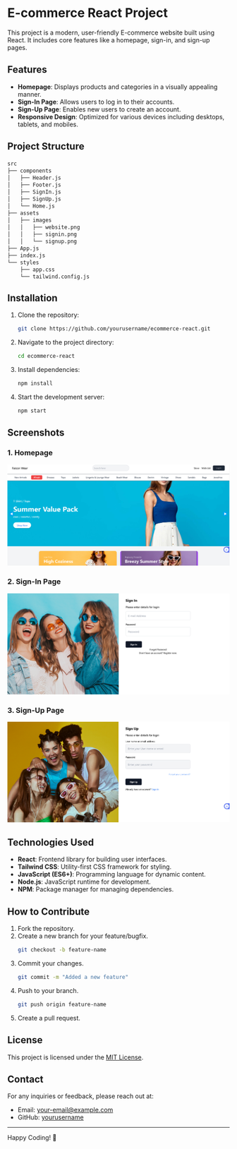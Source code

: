 # E-commerce React Project

This project is a modern, user-friendly E-commerce website built using React. It includes core features like a homepage, sign-in, and sign-up pages.

## Features

- **Homepage**: Displays products and categories in a visually appealing manner.
- **Sign-In Page**: Allows users to log in to their accounts.
- **Sign-Up Page**: Enables new users to create an account.
- **Responsive Design**: Optimized for various devices including desktops, tablets, and mobiles.

## Project Structure

```plaintext
src
├── components
│   ├── Header.js
│   ├── Footer.js
│   ├── SignIn.js
│   ├── SignUp.js
│   └── Home.js
├── assets
│   ├── images
│   │   ├── website.png
│   │   ├── signin.png
│   │   └── signup.png
├── App.js
├── index.js
└── styles
    ├── app.css
    └── tailwind.config.js
```

## Installation

1. Clone the repository:
   ```bash
   git clone https://github.com/yourusername/ecommerce-react.git
   ```

2. Navigate to the project directory:
   ```bash
   cd ecommerce-react
   ```

3. Install dependencies:
   ```bash
   npm install
   ```

4. Start the development server:
   ```bash
   npm start
   ```

## Screenshots

### 1. Homepage

![Homepage](src/assets/Home.png)

### 2. Sign-In Page

![Sign-In Page](src/assets/sign-In.png)

### 3. Sign-Up Page

![Sign-Up Page](src/assets/sign-Up.png)

## Technologies Used

- **React**: Frontend library for building user interfaces.
- **Tailwind CSS**: Utility-first CSS framework for styling.
- **JavaScript (ES6+)**: Programming language for dynamic content.
- **Node.js**: JavaScript runtime for development.
- **NPM**: Package manager for managing dependencies.

## How to Contribute

1. Fork the repository.
2. Create a new branch for your feature/bugfix.
   ```bash
   git checkout -b feature-name
   ```
3. Commit your changes.
   ```bash
   git commit -m "Added a new feature"
   ```
4. Push to your branch.
   ```bash
   git push origin feature-name
   ```
5. Create a pull request.

## License

This project is licensed under the [MIT License](LICENSE).

## Contact

For any inquiries or feedback, please reach out at:

- Email: your-email@example.com
- GitHub: [yourusername](https://github.com/yourusername)

---

Happy Coding! 🚀

